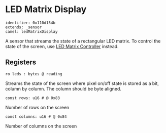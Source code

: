 # LED Matrix Display

    identifier: 0x110d154b
    extends: _sensor
    camel: ledMatrixDisplay

A sensor that streams the state of a rectangular LED matrix.
To control the state of the screen, use [LED Matrix Controller](/services/led-matrix-controller) instead.


## Registers

    ro leds : bytes @ reading
    
Streams the state of the screen where pixel on/off state is 
stored as a bit, column by column. The column should be byte aligned.

    const rows: u16 # @ 0x83
    
Number of rows on the screen

    const columns: u16 # @ 0x84
    
Number of columns on the screen
